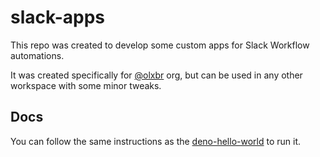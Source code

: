 # slack-apps

This repo was created to develop some custom apps for Slack Workflow automations.

It was created specifically for [@olxbr](https://github.com/olxbr) org, but can be used in any other workspace with some minor tweaks.

## Docs

You can follow the same instructions as the [deno-hello-world](https://github.com/slack-samples/deno-hello-world) to run it.
